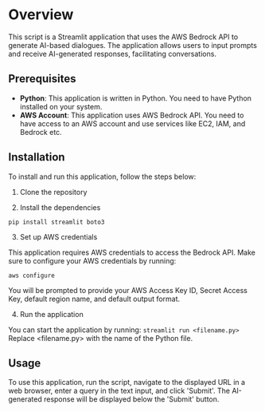 # Overview
This script is a Streamlit application that uses the AWS Bedrock API to generate AI-based dialogues. The application allows users to input prompts and receive AI-generated responses, facilitating conversations.

## Prerequisites
- **Python**: This application is written in Python. You need to have Python installed on your system.
- **AWS Account**: This application uses AWS Bedrock API. You need to have access to an AWS account and use services like EC2, IAM, and Bedrock etc.


## Installation
To install and run this application, follow the steps below:

1. Clone the repository

2. Install the dependencies

`pip install streamlit boto3`

3. Set up AWS credentials

This application requires AWS credentials to access the Bedrock API. Make sure to configure your AWS credentials by running:

`aws configure`

You will be prompted to provide your AWS Access Key ID, Secret Access Key, default region name, and default output format.

4. Run the application

You can start the application by running:
`streamlit run <filename.py>`
Replace <filename.py> with the name of the Python file.

## Usage
To use this application, run the script, navigate to the displayed URL in a web browser, enter a query in the text input, and click 'Submit'. The AI-generated response will be displayed below the 'Submit' button.

